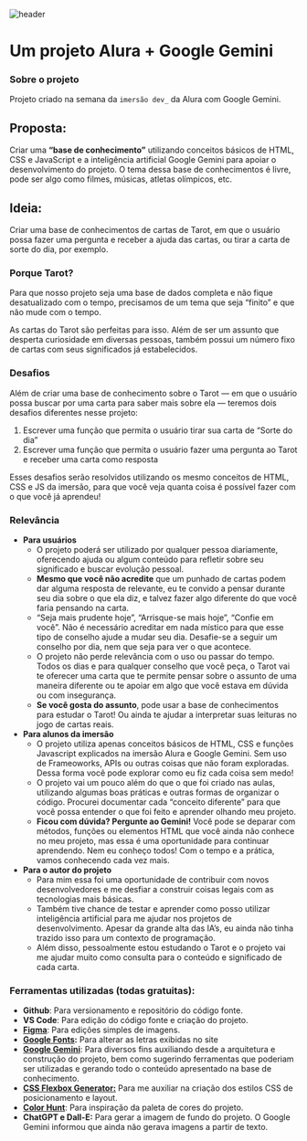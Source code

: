![header](https://github.com/user-attachments/assets/beff2be5-ea27-4895-9c48-467b6a90d639)

# Um projeto Alura + Google Gemini

### Sobre o projeto
Projeto criado na semana da `imersão dev_` da Alura com Google Gemini.

## Proposta:

Criar uma **“base de conhecimento”** utilizando conceitos básicos de HTML, CSS e JavaScript e a inteligência artificial Google Gemini para apoiar o desenvolvimento do projeto. O tema dessa base de conhecimentos é livre, pode ser algo como filmes, músicas, atletas olímpicos, etc.

## Ideia:

Criar uma base de conhecimentos de cartas de Tarot, em que o usuário possa fazer uma pergunta e receber a ajuda das cartas, ou tirar a carta de sorte do dia, por exemplo.

### Porque Tarot?

Para que nosso projeto seja uma base de dados completa e não fique desatualizado com o tempo, precisamos de um tema que seja “finito” e que não mude com o tempo.

As cartas do Tarot são perfeitas para isso. Além de ser um assunto que desperta curiosidade em diversas pessoas, também possui um número fixo de cartas com seus significados já estabelecidos.

### Desafios

Além de criar uma base de conhecimento sobre o Tarot — em que o usuário possa buscar por uma carta para saber mais sobre ela — teremos dois desafios diferentes nesse projeto:

1.  Escrever uma função que permita o usuário tirar sua carta de “Sorte do dia”
2.  Escrever uma função que permita o usuário fazer uma pergunta ao Tarot e receber uma carta como resposta

Esses desafios serão resolvidos utilizando os mesmo conceitos de HTML, CSS e JS da imersão, para que você veja quanta coisa é possível fazer com o que você já aprendeu!

### Relevância

-   **Para usuários**
    -   O projeto poderá ser utilizado por qualquer pessoa diariamente, oferecendo ajuda ou algum conteúdo para refletir sobre seu significado e buscar evolução pessoal.
    -   **Mesmo que você não acredite** que um punhado de cartas podem dar alguma resposta de relevante, eu te convido a pensar durante seu dia sobre o que ela diz, e talvez fazer algo diferente do que você faria pensando na carta.
    -   “Seja mais prudente hoje”, “Arrisque-se mais hoje”, “Confie em você”. Não é necessário acreditar em nada místico para que esse tipo de conselho ajude a mudar seu dia. Desafie-se a seguir um conselho por dia, nem que seja para ver o que acontece.
    -   O projeto não perde relevância com o uso ou passar do tempo. Todos os dias e para qualquer conselho que você peça, o Tarot vai te oferecer uma carta que te permite pensar sobre o assunto de uma maneira diferente ou te apoiar em algo que você estava em dúvida ou com insegurança.
    -   **Se você gosta do assunto**, pode usar a base de conhecimentos para estudar o Tarot! Ou ainda te ajudar a interpretar suas leituras no jogo de cartas reais.
-   **Para alunos da imersão**
    -   O projeto utiliza apenas conceitos básicos de HTML, CSS e funções Javascript explicados na imersão Alura e Google Gemini. Sem uso de Frameoworks, APIs ou outras coisas que não foram exploradas. Dessa forma você pode explorar como eu fiz cada coisa sem medo!
    -   O projeto vai um pouco além do que o que foi criado nas aulas, utilizando algumas boas práticas e outras formas de organizar o código. Procurei documentar cada “conceito diferente” para que você possa entender o que foi feito e aprender olhando meu projeto.
    -   **Ficou com dúvida? Pergunte ao Gemini!** Você pode se deparar com métodos, funções ou elementos HTML que você ainda não conhece no meu projeto, mas essa é uma oportunidade para continuar aprendendo. Nem eu conheço todos! Com o tempo e a prática, vamos conhecendo cada vez mais.
-   **Para o autor do projeto**
    -   Para mim essa foi uma oportunidade de contribuir com novos desenvolvedores e me desfiar a construir coisas legais com as tecnologias mais básicas.
    -   Também tive chance de testar e aprender como posso utilizar inteligência artificial para me ajudar nos projetos de desenvolvimento. Apesar da grande alta das IA’s, eu ainda não tinha trazido isso para um contexto de programação.
    -   Além disso, pessoalmente estou estudando o Tarot e o projeto vai me ajudar muito como consulta para o conteúdo e significado de cada carta.

### Ferramentas utilizadas (todas gratuitas):

-   **Github**: Para versionamento e repositório do código fonte.
-   **VS Code**: Para edição do código fonte e criação do projeto.
-   **[Figma](https://www.figma.com/pt-br/)**: Para edições simples de imagens.
-   **[Google Fonts](https://fonts.google.com/):** Para alterar as letras exibidas no site
-   **[Google Gemini](https://gemini.google.com/app?utm_source=website&utm_medium=referral&utm_campaign=alura_aug24)**: Para diversos fins auxiliando desde a arquitetura e construção do projeto, bem como sugerindo ferramentas que poderiam ser utilizadas e gerando todo o conteúdo apresentado na base de conhecimento.
-   **[CSS Flexbox Generator:](https://www.cssportal.com/css-flexbox-generator/)** Para me auxiliar na criação dos estilos CSS de posicionamento e layout.
-   **[Color Hunt](https://colorhunt.co/)**: Para inspiração da paleta de cores do projeto.
-   **ChatGPT e Dall-E:** Para gerar a imagem de fundo do projeto. O Google Gemini informou que ainda não gerava imagens a partir de texto.
